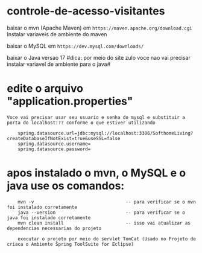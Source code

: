 # controle-de-acesso-visitantes

baixar o mvn (Apache Maven) em `https://maven.apache.org/download.cgi`
Instalar variaveis de ambiente do maven

baixar o MySQL em `https://dev.mysql.com/downloads/`

baixar o Java versao 17
    #dica: por meio do site zulo voce nao vai precisar instalar variavel de ambiente para o java#

# edite o arquivo "application.properties"
    Voce vai precisar usar seu usuario e senha do mysql e substituir a porta do localhost:?? conforme o que estiver utilizando

        spring.datasource.url=jdbc:mysql://localhost:3306/SofthomeLiving?createDatabaseIfNotExist=true&useSSL=false
        spring.datasource.username=
        spring.datasource.password=

# apos instalado o mvn, o MySQL e o java use os comandos:
        mvn -v                                  -- para verificar se o mvn foi instalado corretamente
        java --version                          -- para verificar se o java foi instalado corretamente
        mvn clean install                       -- isso vai atualizar as dependencias necessarias do projeto
        
        executar o projeto por meio do servlet TomCat (Usado no Projeto de criaca o Ambiente Spring ToolSuite for Eclipse)